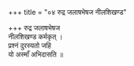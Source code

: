 +++
title = "०४ रुद्र जलाषभेषज नीलशिखण्ड"

+++
रुद्र जलाषभेषज  
नीलशिखण्ड कर्मकृत् ।  
प्रश्नं दुरस्यतो जहि  
यो अस्माँ अभिदासति ॥